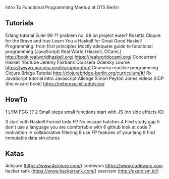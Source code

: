 Intro To Functional Programming Meetup at OTS Berlin

Tutorials
----------
Erlang tutorial
Euler 99 ?? problem no. 99 on project euler?
Rosetta 
Clojure for the Brave and true
Learn You a Haskell for Great Good
Haskell Programming: from first principles
Mostly adequate guide to functional programming (JavaScript)
Real World {Haskell, OCamL} http://book.realworldhaskell.org/ https://realworldocaml.org/
Concurrent Haskell
Youtube Jeremy Fairbank
Coursera Odersky course https://www.coursera.org/learn/progfun1
Coursera reactive programming
Clojure Bridge Tutorial http://clojurebridge-berlin.org/curriculum/#/
Rx JavaScript tutorial intro
Javascript Allonge
Simon Peyton Jones videos
SICP (the wizard book) https://mitpress.mit.edu/sicp/

HowTo 
-----
1 LYM FGG ??
2 Small steps 
  small functions 
  start with JS 
  (no side effects IO)

3 start with Haskell
  Forced todo FP
  No escape hatches
4 Find study gap
5 don't use a language you are comfortable with
6 github look at code
7 motivation -> collaborative filtering
8 use FP features of your lang
9 find immutable data structures

Katas
-----
4clojure (https://www.4clojure.com/)
codewars https://www.codewars.com
hacker rank (https://www.hackerrank.com/)
exercism (http://exercism.io/)
